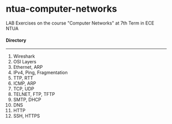 # ntua-computer-networks
LAB Exercises on the course "Computer Networks" at 7th Term in ECE NTUA

#### Directory
---
1. Wireshark
2. OSI Layers
3. Ethernet, ARP
4. IPv4, Ping, Fragmentation
5. TTP, RTT
6. ICMP, ARP
7. TCP, UDP
8. TELNET, FTP, TFTP
9. SMTP, DHCP
10. DNS
11. HTTP
12. SSH, HTTPS